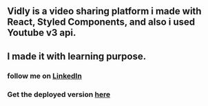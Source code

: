 ## Vidly is a video sharing platform i made with React, Styled Components, and also i used Youtube v3 api.

## I made it with learning purpose.

### follow me on [LinkedIn](https://www.linkedin.com/in/sahjahan-ahmed/)

### Get the deployed version [here](https://www.vidly.netlify.app)
